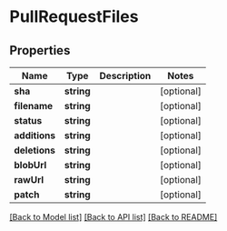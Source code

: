 # PullRequestFiles

## Properties
Name | Type | Description | Notes
------------ | ------------- | ------------- | -------------
**sha** | **string** |  | [optional] 
**filename** | **string** |  | [optional] 
**status** | **string** |  | [optional] 
**additions** | **string** |  | [optional] 
**deletions** | **string** |  | [optional] 
**blobUrl** | **string** |  | [optional] 
**rawUrl** | **string** |  | [optional] 
**patch** | **string** |  | [optional] 

[[Back to Model list]](../../README.md#documentation-for-models) [[Back to API list]](../../README.md#documentation-for-api-endpoints) [[Back to README]](../../README.md)


